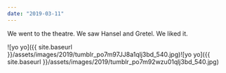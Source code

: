 ```yaml
---
date: "2019-03-11"
---
```


We went to the theatre. We saw Hansel and Gretel. We liked it.

![yo yo]({{ site.baseurl }}/assets/images/2019/tumblr_po7m97JJ8a1qlj3bd_540.jpg)![yo yo]({{ site.baseurl }}/assets/images/2019/tumblr_po7m92wzu01qlj3bd_540.jpg)
